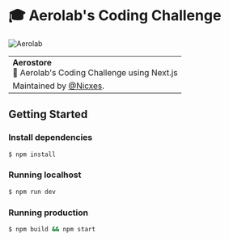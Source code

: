 # 🎓 Aerolab's Coding Challenge

<img src="https://aerolab.co/images/page-home/social-facebook-home.png" alt="Aerolab" />

<table>
  <tr>
    <td>
      <strong>Aerostore</strong><br/>🎯 Aerolab's Coding Challenge using Next.js
    </td>
  </tr>

  <tr>
    <td>Maintained by <a href='https://github.com/nicxes'>@Nicxes</a>.</td>
  </tr>
</table>

## Getting Started

### Install dependencies

  ```sh
  $ npm install
  ```

### Running localhost

  ```sh
  $ npm run dev
  ```

### Running production

  ```sh
  $ npm build && npm start
  ```
